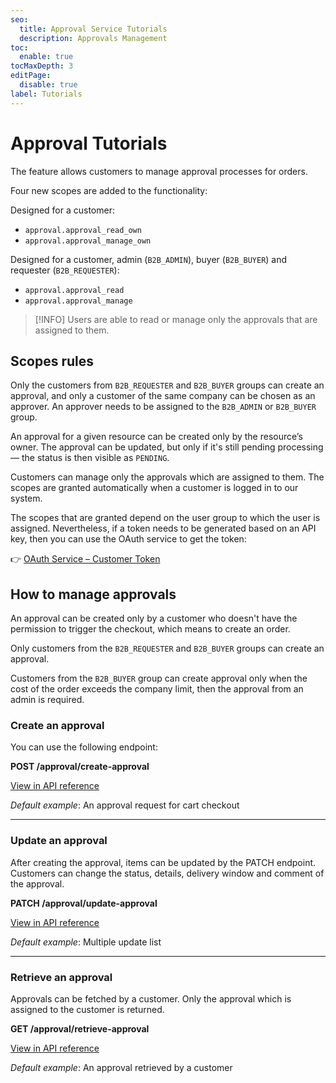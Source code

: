 ```yaml
---
seo:
  title: Approval Service Tutorials
  description: Approvals Management
toc:
  enable: true
tocMaxDepth: 3
editPage:
  disable: true
label: Tutorials
---
```


# Approval Tutorials

The feature allows customers to manage approval processes for orders.

Four new scopes are added to the functionality:

Designed for a customer:

* `approval.approval_read_own`
* `approval.approval_manage_own`

Designed for a customer, admin (`B2B_ADMIN`), buyer (`B2B_BUYER`) and requester (`B2B_REQUESTER`):

* `approval.approval_read`
* `approval.approval_manage`

> [!INFO]
> Users are able to read or manage only the approvals that are assigned to them.

## Scopes rules

Only the customers from `B2B_REQUESTER` and `B2B_BUYER` groups can create an approval, and only a customer of the same company can be chosen as an approver. An approver needs to be assigned to the `B2B_ADMIN` or `B2B_BUYER` group.

An approval for a given resource can be created only by the resource’s owner. The approval can be updated, but only if it's still pending processing — the status is then visible as `PENDING`.

Customers can manage only the approvals which are assigned to them. The scopes are granted automatically when a customer is logged in to our system.

The scopes that are granted depend on the user group to which the user is assigned. Nevertheless, if a token needs to be generated based on an API key, then you can use the OAuth service to get the token:

👉 [OAuth Service – Customer Token](https://developer.emporix.io/docs/openapi/oauth/#tag/Customer-Token)

## How to manage approvals

An approval can be created only by a customer who doesn't have the permission to trigger the checkout, which means to create an order.

Only customers from the `B2B_REQUESTER` and `B2B_BUYER` groups can create an approval.

Customers from the `B2B_BUYER` group can create approval only when the cost of the order exceeds the company limit, then the approval from an admin is required.

### Create an approval

You can use the following endpoint:

**POST /approval/create-approval**

[View in API reference](https://developer.emporix.io/docs/openapi/approval/#operation/POST-approval-create-approval)

_Default example_: An approval request for cart checkout

---

### Update an approval

After creating the approval, items can be updated by the PATCH endpoint. Customers can change the status, details, delivery window and comment of the approval.

**PATCH /approval/update-approval**

[View in API reference](https://developer.emporix.io/docs/openapi/approval/#operation/PATCH-approval-update-approval)

_Default example_: Multiple update list

---

### Retrieve an approval

Approvals can be fetched by a customer. Only the approval which is assigned to the customer is returned.

**GET /approval/retrieve-approval**

[View in API reference](https://developer.emporix.io/docs/openapi/approval/#operation/GET-approval-retrieve-approval)

_Default example_: An approval retrieved by a customer
